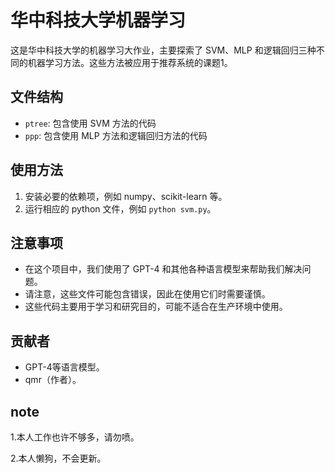 # 华中科技大学机器学习

这是华中科技大学的机器学习大作业，主要探索了 SVM、MLP 和逻辑回归三种不同的机器学习方法。这些方法被应用于推荐系统的课题1。

## 文件结构

- `ptree`: 包含使用 SVM 方法的代码
- `ppp`: 包含使用 MLP 方法和逻辑回归方法的代码

## 使用方法

1. 安装必要的依赖项，例如 numpy、scikit-learn 等。
2. 运行相应的 python 文件，例如 `python svm.py`。

## 注意事项

- 在这个项目中，我们使用了 GPT-4 和其他各种语言模型来帮助我们解决问题。
- 请注意，这些文件可能包含错误，因此在使用它们时需要谨慎。
- 这些代码主要用于学习和研究目的，可能不适合在生产环境中使用。

## 贡献者

- GPT-4等语言模型。
- qmr（作者）。

## note

1.本人工作也许不够多，请勿喷。

2.本人懒狗，不会更新。
